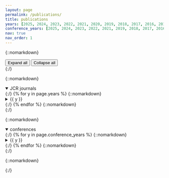 ```yaml
---
layout: page
permalink: /publications/
title: publications
years: [2025, 2024, 2023, 2022, 2021, 2020, 2019, 2018, 2017, 2016, 2015]
conference_years: [2025, 2024, 2023, 2022, 2021, 2019, 2018, 2017, 2016, 2015, 2014, 2013, 2012]
nav: true
nav_order: 1
---
```


<div class="publications">

{::nomarkdown}
<div class="pub-toolbar" aria-label="Publications controls">
  <button id="pub-expand-all" type="button" class="btn-small" aria-pressed="false">Expand all</button>
  <button id="pub-collapse-all" type="button" class="btn-small">Collapse all</button>
</div>
{:/}

{::nomarkdown}
<details class="pub-section" open>
  <summary><span class="h2">JCR journals</span></summary>
{:/}
{% for y in page.years %}
{::nomarkdown}
  <details class="pub-year" data-year="{{ y }}"{% if forloop.index <= 2 %} open{% endif %}>
    <summary><span class="year">{{ y }}</span></summary>
  <div class="bibwrap">
{:/}
{% bibliography -f aamor_journals -q @*[year={{y}}]* %}
{::nomarkdown}
  </div>
  </details>
{:/}
{% endfor %}
{::nomarkdown}
</details>
{:/}

{::nomarkdown}
<details class="pub-section" open>
  <summary><span class="h2">conferences</span></summary>
{:/}
{% for y in page.conference_years %}
{::nomarkdown}
  <details class="pub-year" data-year="{{ y }}"{% if forloop.index <= 2 %} open{% endif %}>
    <summary><span class="year">{{ y }}</span></summary>
  <div class="bibwrap">
{:/}
{% bibliography -f aamor_conferences -q @*[year={{y}}]* %}
{::nomarkdown}
  </div>
  </details>
{:/}
{% endfor %}
{::nomarkdown}
</details>
{:/}

{::nomarkdown}
<script>
document.addEventListener('DOMContentLoaded', function () {
  const root = document.querySelector('.publications');
  if (!root) return;

  const btnExpand   = root.querySelector('#pub-expand-all');
  const btnCollapse = root.querySelector('#pub-collapse-all');
  if (!btnExpand || !btnCollapse) return;

  const allDetails = () => root.querySelectorAll('details');

  function setAll(open) {
    allDetails().forEach(d => { d.open = !!open; });
    updateState();
  }

  function updateState() {
    const details = allDetails();
    const openCount = Array.from(details).filter(d => d.open).length;
    const allOpen = details.length > 0 && openCount === details.length;

    btnExpand.setAttribute('aria-pressed', allOpen ? 'true' : 'false');
    // 👇 activa/desactiva el modo “todo expandido”
    root.classList.toggle('all-expanded', allOpen);
  }

  btnExpand.addEventListener('click', () => setAll(true));
  btnCollapse.addEventListener('click', () => setAll(false));

  root.addEventListener('toggle', (e) => {
    if (e.target.tagName === 'DETAILS') updateState();
  }, true);

  updateState();
});
</script>
{:/}

</div>

